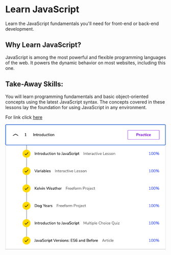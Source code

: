 # Learn JavaScript
Learn the JavaScript fundamentals you'll need for front-end or back-end development.


## Why Learn JavaScript?
JavaScript is among the most powerful and flexible programming languages of the web. It powers the dynamic behavior on most websites, including this one.

## Take-Away Skills:
You will learn programming fundamentals and basic object-oriented concepts using the latest JavaScript syntax. The concepts covered in these lessons lay the foundation for using JavaScript in any environment.


For link click [here](https://www.codecademy.com/learn/introduction-to-javascript) 


![Congrats](./introduction.png)